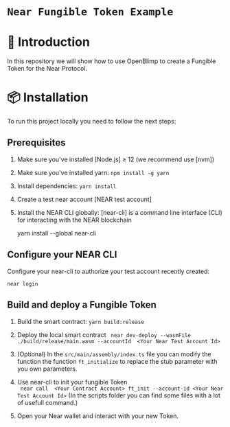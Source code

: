 # `Near Fungible Token Example`

# 📄 Introduction
In this repository we will show how to use OpenBlimp to create a Fungible Token for the Near Protocol.

# 📦 Installation

To run this project locally you need to follow the next steps:

## Prerequisites

1. Make sure you've installed [Node.js] ≥ 12 (we recommend use [nvm])
2. Make sure you've installed yarn: `npm install -g yarn`
3. Install dependencies: `yarn install`
4. Create a test near account [NEAR test account]
5. Install the NEAR CLI globally: [near-cli] is a command line interface (CLI) for interacting with the NEAR blockchain

   yarn install --global near-cli

## Configure your NEAR CLI

Configure your near-cli to authorize your test account recently created:

    near login

## Build and deploy a Fungible Token

1. Build the smart contract:
       `yarn build:release`
2. Deploy the local smart contract 
       ` near dev-deploy --wasmFile ./build/release/main.wasm --accountId  <Your Near Test Account Id>`
3. (Optional) In the `src/main/assembly/index.ts` file you can modify the function the function `ft_initialize` to replace the stub parameter with you own parameters.
      
4. Use near-cli to init your fungible Token     
       ` near call  <Your Contract Account> ft_init --account-id <Your Near Test Account Id>`
(In the scripts folder you can find some files with a lot of usefull command.)
   
5. Open your Near wallet and interact with your new Token.
   

```

```
